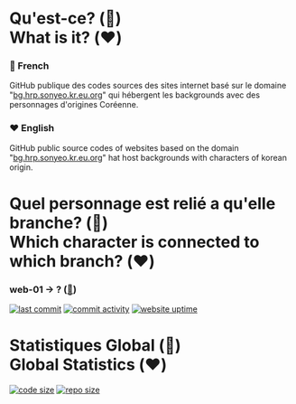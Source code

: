 # Qu'est-ce? (:blue_heart:) <br> What is it? (:heart:)
### :blue_heart: French
GitHub publique des codes sources des sites internet basé sur le domaine "<a href="https://r0leplay.github.io/bg.kr/">bg.hrp.sonyeo.kr.eu.org</a>" qui hébergent les backgrounds avec des personnages d'origines Coréenne.
### :heart: English
GitHub public source codes of websites based on the domain "<a href="https://r0leplay.github.io/bg.kr/">bg.hrp.sonyeo.kr.eu.org</a>" hat host backgrounds with characters of korean origin.

# Quel personnage est relié a qu'elle branche? (:blue_heart:) <br> Which character is connected to which branch? (:heart:)
### <b>web-01</b> → ? (<a href="https://github.com/r0leplay/bg.kr/tree/web-01">:eyes:</a>) <br>
<a href="https://github.com/r0leplay/bg.kr/tree/web-01"><img src="https://img.shields.io/github/last-commit/r0leplay/bg.kr/web-01?style=flat-square" alt="last commit"></a> <a href="https://github.com/r0leplay/bg.kr/tree/web-01"><img src="https://img.shields.io/github/commit-activity/m/r0leplay/bg.kr/web-01?style=flat-square" alt="commit activity"></a> <a href="https://github.com/r0leplay/bg.kr/tree/web-01"><img src="https://img.shields.io/website?down_color=red&down_message=offline&style=flat-square&up_color=dark-green&up_message=online&url=https%3A%2F%2Fr0leplay.github.io%2Fbg.kr%2F" alt="website uptime"></a>

# Statistiques Global (:blue_heart:) <br> Global Statistics (:heart:)
<a href="https://github.com/r0leplay/bg.kr"><img src="https://img.shields.io/github/languages/code-size/r0leplay/bg.kr?style=for-the-badge" alt="code size"></a> <a href="https://github.com/r0leplay/bg.kr"><img src="https://img.shields.io/github/repo-size/r0leplay/bg.kr?style=for-the-badge" alt="repo size"></a>
